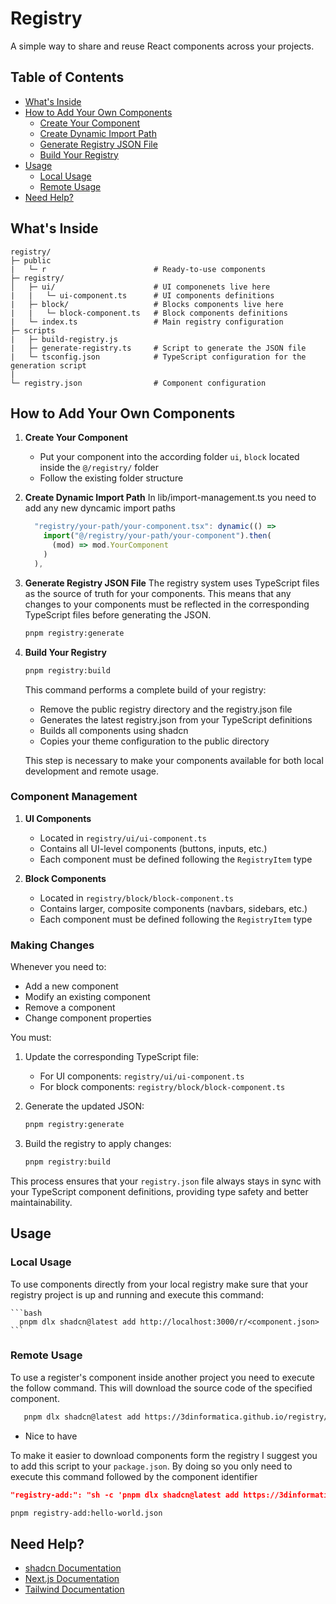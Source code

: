 # Registry

A simple way to share and reuse React components across your projects.

## Table of Contents

- [What's Inside](#whats-inside)
- [How to Add Your Own Components](#how-to-add-your-own-components)
  - [Create Your Component](#1-create-your-component)
  - [Create Dynamic Import Path](#2-create-dynamic-import-path)
  - [Generate Registry JSON File](#3-generate-registry-json-file)
  - [Build Your Registry](#4-build-your-registry)
- [Usage](#usage)
  - [Local Usage](#local-usage)
  - [Remote Usage](#remote-usage)
- [Need Help?](#need-help)

## What's Inside

```
registry/
├─ public
|   └─ r                        # Ready-to-use components
├─ registry/
│   ├─ ui/                      # UI componenets live here
|   |   └─ ui-component.ts      # UI components definitions
|   ├─ block/                   # Blocks components live here
|   |   └─ block-component.ts   # Block components definitions
|   └─ index.ts                 # Main registry configuration
├─ scripts
|   ├─ build-registry.js
|   ├─ generate-registry.ts     # Script to generate the JSON file
|   └─ tsconfig.json            # TypeScript configuration for the generation script
|
└─ registry.json                # Component configuration
```

## How to Add Your Own Components

1. **Create Your Component**

   - Put your component into the according folder `ui`, `block` located inside the `@/registry/` folder
   - Follow the existing folder structure

2. **Create Dynamic Import Path**
   In lib/import-management.ts you need to add any new dyncamic import paths

   ```typescript
     "registry/your-path/your-component.tsx": dynamic(() =>
       import("@/registry/your-path/your-component").then(
         (mod) => mod.YourComponent
       )
     ),
   ```

3. **Generate Registry JSON File**
   The registry system uses TypeScript files as the source of truth for your components. This means that any changes to your components must be reflected in the corresponding TypeScript files before generating the JSON.

   ```bash
   pnpm registry:generate
   ```

4. **Build Your Registry**

   ```bash
   pnpm registry:build
   ```

   This command performs a complete build of your registry:

   - Remove the public registry directory and the registry.json file
   - Generates the latest registry.json from your TypeScript definitions
   - Builds all components using shadcn
   - Copies your theme configuration to the public directory

   This step is necessary to make your components available for both local development and remote usage.

### Component Management

1. **UI Components**

   - Located in `registry/ui/ui-component.ts`
   - Contains all UI-level components (buttons, inputs, etc.)
   - Each component must be defined following the `RegistryItem` type

2. **Block Components**
   - Located in `registry/block/block-component.ts`
   - Contains larger, composite components (navbars, sidebars, etc.)
   - Each component must be defined following the `RegistryItem` type

### Making Changes

Whenever you need to:

- Add a new component
- Modify an existing component
- Remove a component
- Change component properties

You must:

1. Update the corresponding TypeScript file:

   - For UI components: `registry/ui/ui-component.ts`
   - For block components: `registry/block/block-component.ts`

2. Generate the updated JSON:

   ```bash
   pnpm registry:generate
   ```

3. Build the registry to apply changes:
   ```bash
   pnpm registry:build
   ```

This process ensures that your `registry.json` file always stays in sync with your TypeScript component definitions, providing type safety and better maintainability.

## Usage

### Local Usage

To use components directly from your local registry make sure that your registry project is up and running and execute this command:

    ```bash
      pnpm dlx shadcn@latest add http://localhost:3000/r/<component.json>
    ```

### Remote Usage

To use a register's component inside another project you need to execute the follow command. This will download the source code of the specified component.

```bash
   pnpm dlx shadcn@latest add https://3dinformatica.github.io/registry/r/<component.json>
```

- Nice to have

To make it easier to download components form the registry I suggest you to add this script to your `package.json`. By doing so you only need to execute this command followed by the component identifier

```json
"registry-add:": "sh -c 'pnpm dlx shadcn@latest add https://3dinformatica.github.io/registry/r/$1' -"
```

```bash
pnpm registry-add:hello-world.json
```

## Need Help?

- [shadcn Documentation](https://ui.shadcn.com/docs/registry)
- [Next.js Documentation](https://nextjs.org/docs)
- [Tailwind Documentation](https://tailwindcss.com/docs)
